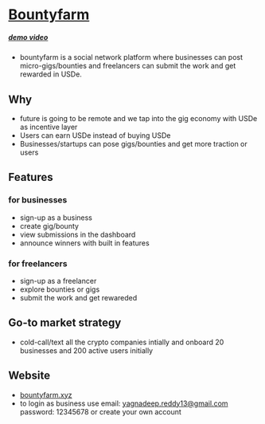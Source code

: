 # [Bountyfarm](https://bountyfarm.xyz) 
##### [demo video](https://www.loom.com/share/339d63ade6c942ba9fbf0f7c4a00f1a6?sid=b5e64b0c-5685-48db-9fa4-bef5ad4ea49f)
- bountyfarm is a social network platform where businesses can post micro-gigs/bounties and freelancers can submit the work and get rewarded in USDe.

## Why
- future is going to be remote and we tap into the gig economy with USDe as incentive layer
- Users can earn USDe instead of buying USDe
- Businesses/startups can pose gigs/bounties and get more traction or users

## Features

### for businesses
- sign-up as a business
- create gig/bounty
- view submissions in the dashboard
- announce winners with built in features

### for freelancers
- sign-up as a freelancer
- explore bounties or gigs
- submit the work and get rewareded

## Go-to market strategy
- cold-call/text all the crypto companies intially and onboard 20 businesses and 200 active users initially

## Website
- [bountyfarm.xyz](https://bountyfarm.xyz)
- to login as business use email: yagnadeep.reddy13@gmail.com password: 12345678 or create your own account

 
